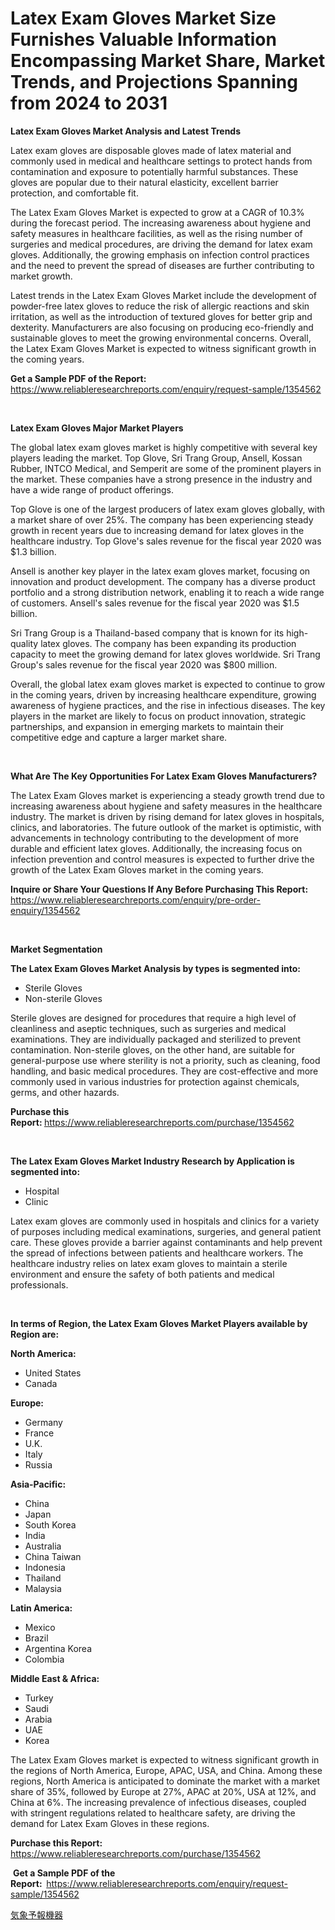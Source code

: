 <p><h1>Latex Exam Gloves Market Size Furnishes Valuable Information Encompassing Market Share, Market Trends, and Projections Spanning from 2024 to 2031</h1></p><p><strong>Latex Exam Gloves Market Analysis and Latest Trends</strong></p>
<p><p>Latex exam gloves are disposable gloves made of latex material and commonly used in medical and healthcare settings to protect hands from contamination and exposure to potentially harmful substances. These gloves are popular due to their natural elasticity, excellent barrier protection, and comfortable fit.</p><p>The Latex Exam Gloves Market is expected to grow at a CAGR of 10.3% during the forecast period. The increasing awareness about hygiene and safety measures in healthcare facilities, as well as the rising number of surgeries and medical procedures, are driving the demand for latex exam gloves. Additionally, the growing emphasis on infection control practices and the need to prevent the spread of diseases are further contributing to market growth.</p><p>Latest trends in the Latex Exam Gloves Market include the development of powder-free latex gloves to reduce the risk of allergic reactions and skin irritation, as well as the introduction of textured gloves for better grip and dexterity. Manufacturers are also focusing on producing eco-friendly and sustainable gloves to meet the growing environmental concerns. Overall, the Latex Exam Gloves Market is expected to witness significant growth in the coming years.</p></p>
<p><strong>Get a Sample PDF of the Report:&nbsp;</strong> <a href="https://www.reliableresearchreports.com/enquiry/request-sample/1354562">https://www.reliableresearchreports.com/enquiry/request-sample/1354562</a></p>
<p>&nbsp;</p>
<p><strong>Latex Exam Gloves Major Market Players</strong></p>
<p><p>The global latex exam gloves market is highly competitive with several key players leading the market. Top Glove, Sri Trang Group, Ansell, Kossan Rubber, INTCO Medical, and Semperit are some of the prominent players in the market. These companies have a strong presence in the industry and have a wide range of product offerings.</p><p>Top Glove is one of the largest producers of latex exam gloves globally, with a market share of over 25%. The company has been experiencing steady growth in recent years due to increasing demand for latex gloves in the healthcare industry. Top Glove's sales revenue for the fiscal year 2020 was $1.3 billion.</p><p>Ansell is another key player in the latex exam gloves market, focusing on innovation and product development. The company has a diverse product portfolio and a strong distribution network, enabling it to reach a wide range of customers. Ansell's sales revenue for the fiscal year 2020 was $1.5 billion.</p><p>Sri Trang Group is a Thailand-based company that is known for its high-quality latex gloves. The company has been expanding its production capacity to meet the growing demand for latex gloves worldwide. Sri Trang Group's sales revenue for the fiscal year 2020 was $800 million.</p><p>Overall, the global latex exam gloves market is expected to continue to grow in the coming years, driven by increasing healthcare expenditure, growing awareness of hygiene practices, and the rise in infectious diseases. The key players in the market are likely to focus on product innovation, strategic partnerships, and expansion in emerging markets to maintain their competitive edge and capture a larger market share.</p></p>
<p>&nbsp;</p>
<p><strong>What Are The Key Opportunities For Latex Exam Gloves Manufacturers?</strong></p>
<p><p>The Latex Exam Gloves market is experiencing a steady growth trend due to increasing awareness about hygiene and safety measures in the healthcare industry. The market is driven by rising demand for latex gloves in hospitals, clinics, and laboratories. The future outlook of the market is optimistic, with advancements in technology contributing to the development of more durable and efficient latex gloves. Additionally, the increasing focus on infection prevention and control measures is expected to further drive the growth of the Latex Exam Gloves market in the coming years.</p></p>
<p><strong>Inquire or Share Your Questions If Any Before Purchasing This Report:</strong> <a href="https://www.reliableresearchreports.com/enquiry/pre-order-enquiry/1354562">https://www.reliableresearchreports.com/enquiry/pre-order-enquiry/1354562</a></p>
<p>&nbsp;</p>
<p><strong>Market Segmentation</strong></p>
<p><strong>The Latex Exam Gloves Market Analysis by types is segmented into:</strong></p>
<p><ul><li>Sterile Gloves</li><li>Non-sterile Gloves</li></ul></p>
<p><p>Sterile gloves are designed for procedures that require a high level of cleanliness and aseptic techniques, such as surgeries and medical examinations. They are individually packaged and sterilized to prevent contamination. Non-sterile gloves, on the other hand, are suitable for general-purpose use where sterility is not a priority, such as cleaning, food handling, and basic medical procedures. They are cost-effective and more commonly used in various industries for protection against chemicals, germs, and other hazards.</p></p>
<p><strong>Purchase this Report:&nbsp;</strong><a href="https://www.reliableresearchreports.com/purchase/1354562">https://www.reliableresearchreports.com/purchase/1354562</a></p>
<p>&nbsp;</p>
<p><strong>The Latex Exam Gloves Market Industry Research by Application is segmented into:</strong></p>
<p><ul><li>Hospital</li><li>Clinic</li></ul></p>
<p><p>Latex exam gloves are commonly used in hospitals and clinics for a variety of purposes including medical examinations, surgeries, and general patient care. These gloves provide a barrier against contaminants and help prevent the spread of infections between patients and healthcare workers. The healthcare industry relies on latex exam gloves to maintain a sterile environment and ensure the safety of both patients and medical professionals.</p></p>
<p>&nbsp;</p>
<p><strong>In terms of Region, the Latex Exam Gloves Market Players available by Region are:</strong></p>
<p>
    <p> <strong> North America: </strong>
        <ul>
            <li>United States</li>
            <li>Canada</li>
        </ul>
        </p> 
    <p> <strong> Europe: </strong>
        <ul>
            <li>Germany</li>
            <li>France</li>
            <li>U.K.</li>
            <li>Italy</li>
            <li>Russia</li>
        </ul>
        </p> 
    <p> <strong> Asia-Pacific: </strong>
        <ul>
            <li>China</li>
            <li>Japan</li>
            <li>South Korea</li>
            <li>India</li>
            <li>Australia</li>
            <li>China Taiwan</li>
            <li>Indonesia</li>
            <li>Thailand</li>
            <li>Malaysia</li>
        </ul>
        </p> 
    <p> <strong> Latin America: </strong>
        <ul>
            <li>Mexico</li>
            <li>Brazil</li>
            <li>Argentina Korea</li>
            <li>Colombia</li>
        </ul>
        </p> 
    <p> <strong> Middle East & Africa: </strong>
        <ul>
            <li>Turkey</li>
            <li>Saudi</li>
            <li>Arabia</li>
            <li>UAE</li>
            <li>Korea</li>
        </ul>
    </p>
    </p>
<p><p>The Latex Exam Gloves market is expected to witness significant growth in the regions of North America, Europe, APAC, USA, and China. Among these regions, North America is anticipated to dominate the market with a market share of 35%, followed by Europe at 27%, APAC at 20%, USA at 12%, and China at 6%. The increasing prevalence of infectious diseases, coupled with stringent regulations related to healthcare safety, are driving the demand for Latex Exam Gloves in these regions.</p></p>
<p><strong>Purchase this Report: </strong><a href="https://www.reliableresearchreports.com/purchase/1354562">https://www.reliableresearchreports.com/purchase/1354562</a></p>
<p>&nbsp;<strong>Get a Sample PDF of the Report:&nbsp;&nbsp;</strong><a href="https://www.reliableresearchreports.com/enquiry/request-sample/1354562">https://www.reliableresearchreports.com/enquiry/request-sample/1354562</a></p>
<p><strong></strong></p>
<p><p><a href="https://github.com/Sophiaard2003/Market-Research-Report-List-1/blob/main/81267356259.md">気象予報機器</a></p></p>